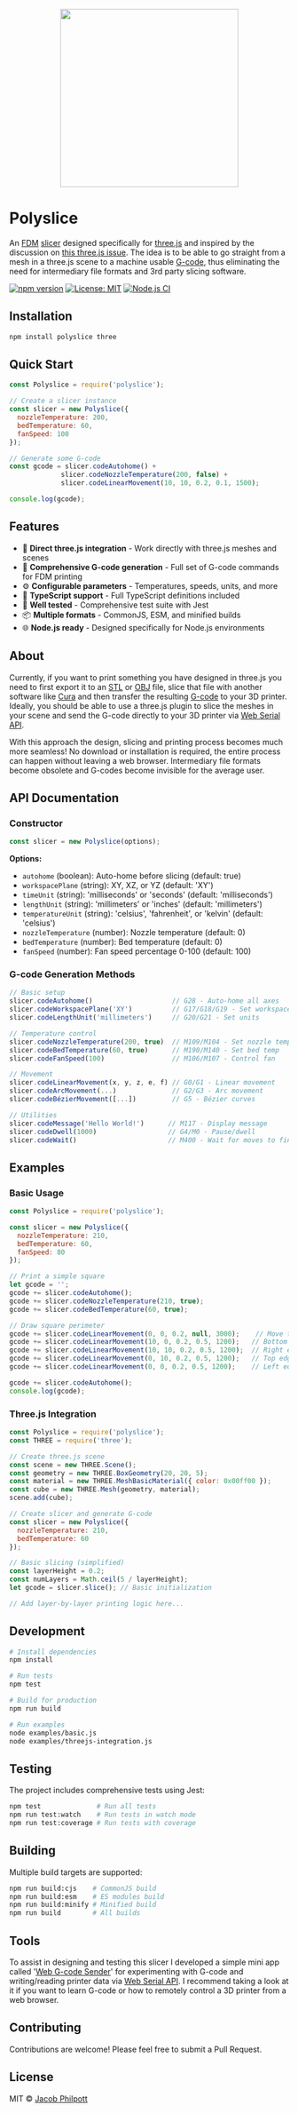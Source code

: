 <p align="center">
    <img width="321" height="321" src="./imgs/logo-lowpoly.png">
</p>

# Polyslice

An [FDM](https://en.wikipedia.org/wiki/Fused_filament_fabrication) [slicer](https://en.wikipedia.org/wiki/Slicer_(3D_printing)) designed specifically for [three.js](https://github.com/mrdoob/three.js) and inspired by the discussion on [this three.js issue](https://github.com/mrdoob/three.js/issues/17981). The idea is to be able to go straight from a mesh in a three.js scene to a machine usable [G-code](https://en.wikipedia.org/wiki/G-code), thus eliminating the need for intermediary file formats and 3rd party slicing software.

[![npm version](https://badge.fury.io/js/polyslice.svg)](https://badge.fury.io/js/polyslice)
[![License: MIT](https://img.shields.io/badge/License-MIT-yellow.svg)](https://opensource.org/licenses/MIT)
[![Node.js CI](https://github.com/jgphilpott/polyslice/workflows/Node.js%20CI/badge.svg)](https://github.com/jgphilpott/polyslice/actions)

## Installation

```bash
npm install polyslice three
```

## Quick Start

```javascript
const Polyslice = require('polyslice');

// Create a slicer instance
const slicer = new Polyslice({
  nozzleTemperature: 200,
  bedTemperature: 60,
  fanSpeed: 100
});

// Generate some G-code
const gcode = slicer.codeAutohome() +
             slicer.codeNozzleTemperature(200, false) +
             slicer.codeLinearMovement(10, 10, 0.2, 0.1, 1500);

console.log(gcode);
```

## Features

- 🚀 **Direct three.js integration** - Work directly with three.js meshes and scenes
- 📝 **Comprehensive G-code generation** - Full set of G-code commands for FDM printing
- ⚙️ **Configurable parameters** - Temperatures, speeds, units, and more
- 🔧 **TypeScript support** - Full TypeScript definitions included
- 🧪 **Well tested** - Comprehensive test suite with Jest
- 📦 **Multiple formats** - CommonJS, ESM, and minified builds
- 🌐 **Node.js ready** - Designed specifically for Node.js environments

## About

Currently, if you want to print something you have designed in three.js you need to first export it to an [STL](https://en.wikipedia.org/wiki/STL_(file_format)) or [OBJ](https://en.wikipedia.org/wiki/Wavefront_.obj_file) file, slice that file with another software like [Cura](https://github.com/Ultimaker/Cura) and then transfer the resulting [G-code](https://en.wikipedia.org/wiki/G-code) to your 3D printer. Ideally, you should be able to use a three.js plugin to slice the meshes in your scene and send the G-code directly to your 3D printer via [Web Serial API](https://developer.mozilla.org/en-US/docs/Web/API/Web_Serial_API).

With this approach the design, slicing and printing process becomes much more seamless! No download or installation is required, the entire process can happen without leaving a web browser. Intermediary file formats become obsolete and G-codes become invisible for the average user.

## API Documentation

### Constructor

```javascript
const slicer = new Polyslice(options);
```

**Options:**
- `autohome` (boolean): Auto-home before slicing (default: true)
- `workspacePlane` (string): XY, XZ, or YZ (default: 'XY')
- `timeUnit` (string): 'milliseconds' or 'seconds' (default: 'milliseconds')
- `lengthUnit` (string): 'millimeters' or 'inches' (default: 'millimeters')
- `temperatureUnit` (string): 'celsius', 'fahrenheit', or 'kelvin' (default: 'celsius')
- `nozzleTemperature` (number): Nozzle temperature (default: 0)
- `bedTemperature` (number): Bed temperature (default: 0)
- `fanSpeed` (number): Fan speed percentage 0-100 (default: 100)

### G-code Generation Methods

```javascript
// Basic setup
slicer.codeAutohome()                    // G28 - Auto-home all axes
slicer.codeWorkspacePlane('XY')          // G17/G18/G19 - Set workspace plane
slicer.codeLengthUnit('millimeters')     // G20/G21 - Set units

// Temperature control
slicer.codeNozzleTemperature(200, true)  // M109/M104 - Set nozzle temp
slicer.codeBedTemperature(60, true)      // M190/M140 - Set bed temp
slicer.codeFanSpeed(100)                 // M106/M107 - Control fan

// Movement
slicer.codeLinearMovement(x, y, z, e, f) // G0/G1 - Linear movement
slicer.codeArcMovement(...)              // G2/G3 - Arc movement
slicer.codeBézierMovement([...])         // G5 - Bézier curves

// Utilities
slicer.codeMessage('Hello World!')      // M117 - Display message
slicer.codeDwell(1000)                  // G4/M0 - Pause/dwell
slicer.codeWait()                       // M400 - Wait for moves to finish
```

## Examples

### Basic Usage

```javascript
const Polyslice = require('polyslice');

const slicer = new Polyslice({
  nozzleTemperature: 210,
  bedTemperature: 60,
  fanSpeed: 80
});

// Print a simple square
let gcode = '';
gcode += slicer.codeAutohome();
gcode += slicer.codeNozzleTemperature(210, true);
gcode += slicer.codeBedTemperature(60, true);

// Draw square perimeter
gcode += slicer.codeLinearMovement(0, 0, 0.2, null, 3000);    // Move to start
gcode += slicer.codeLinearMovement(10, 0, 0.2, 0.5, 1200);   // Bottom edge
gcode += slicer.codeLinearMovement(10, 10, 0.2, 0.5, 1200);  // Right edge
gcode += slicer.codeLinearMovement(0, 10, 0.2, 0.5, 1200);   // Top edge
gcode += slicer.codeLinearMovement(0, 0, 0.2, 0.5, 1200);    // Left edge

gcode += slicer.codeAutohome();
console.log(gcode);
```

### Three.js Integration

```javascript
const Polyslice = require('polyslice');
const THREE = require('three');

// Create three.js scene
const scene = new THREE.Scene();
const geometry = new THREE.BoxGeometry(20, 20, 5);
const material = new THREE.MeshBasicMaterial({ color: 0x00ff00 });
const cube = new THREE.Mesh(geometry, material);
scene.add(cube);

// Create slicer and generate G-code
const slicer = new Polyslice({
  nozzleTemperature: 210,
  bedTemperature: 60
});

// Basic slicing (simplified)
const layerHeight = 0.2;
const numLayers = Math.ceil(5 / layerHeight);
let gcode = slicer.slice(); // Basic initialization

// Add layer-by-layer printing logic here...
```

## Development

```bash
# Install dependencies
npm install

# Run tests
npm test

# Build for production
npm run build

# Run examples
node examples/basic.js
node examples/threejs-integration.js
```

## Testing

The project includes comprehensive tests using Jest:

```bash
npm test              # Run all tests
npm run test:watch    # Run tests in watch mode
npm run test:coverage # Run tests with coverage
```

## Building

Multiple build targets are supported:

```bash
npm run build:cjs    # CommonJS build
npm run build:esm    # ES modules build
npm run build:minify # Minified build
npm run build        # All builds
```

## Tools

To assist in designing and testing this slicer I developed a simple mini app called '[Web G-code Sender](https://jgphilpott.github.io/polyslice/serial/browser/sender.html)' for experimenting with G-code and writing/reading printer data via [Web Serial API](https://developer.mozilla.org/en-US/docs/Web/API/Web_Serial_API). I recommend taking a look at it if you want to learn G-code or how to remotely control a 3D printer from a web browser.

## Contributing

Contributions are welcome! Please feel free to submit a Pull Request.

## License

MIT © [Jacob Philpott](https://github.com/jgphilpott)
